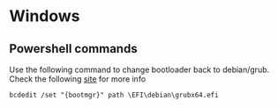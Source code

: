 # Windows

## Powershell commands
Use the following command to change bootloader back to debian/grub. Check the following [site][set_grub_in_powershell] for more info
```
bcdedit /set "{bootmgr}" path \EFI\debian\grubx64.efi
```

[set_grub_in_powershell]: https://unix.stackexchange.com/questions/449614/how-to-get-the-grub-menu-back-on-debian
